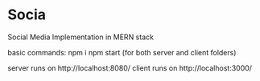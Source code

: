 # Socia
Social Media Implementation in MERN stack

basic commands:
npm i
npm start (for both server and client folders)

server runs on http://localhost:8080/
client runs on http://localhost:3000/ 
